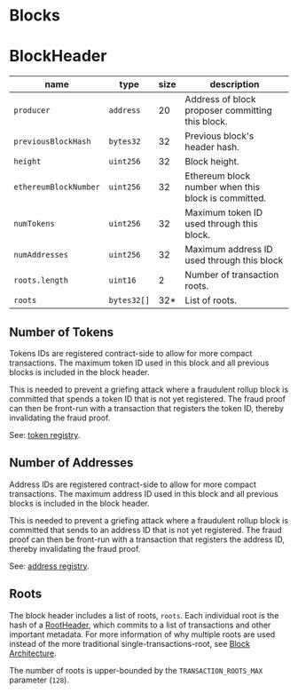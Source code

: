 Blocks
===

# BlockHeader

| name                  | type        | size | description                                         |
| --------------------- | ----------- | ---- | --------------------------------------------------- |
| `producer`            | `address`   | 20   | Address of block proposer committing this block.    |
| `previousBlockHash`   | `bytes32`   | 32   | Previous block's header hash.                       |
| `height`              | `uint256`   | 32   | Block height.                                       |
| `ethereumBlockNumber` | `uint256`   | 32   | Ethereum block number when this block is committed. |
| `numTokens`           | `uint256`   | 32   | Maximum token ID used through this block.           |
| `numAddresses`        | `uint256`   | 32   | Maximum address ID used through this block          |
| `roots.length`        | `uint16`    | 2    | Number of transaction roots.                        |
| `roots`               | `bytes32[]` | 32*  | List of roots.                                      |

## Number of Tokens

Tokens IDs are registered contract-side to allow for more compact transactions. The maximum token ID used in this block and all previous blocks is included in the block header.

This is needed to prevent a griefing attack where a fraudulent rollup block is committed that spends a token ID that is not yet registered. The fraud proof can then be front-run with a transaction that registers the token ID, thereby invalidating the fraud proof.

See: [token registry](./Tokens.md).

## Number of Addresses

Address IDs are registered contract-side to allow for more compact transactions. The maximum address ID used in this block and all previous blocks is included in the block header.

This is needed to prevent a griefing attack where a fraudulent rollup block is committed that sends to an address ID that is not yet registered. The fraud proof can then be front-run with a transaction that registers the address ID, thereby invalidating the fraud proof.

See: [address registry](./Addresses.md).

## Roots

The block header includes a list of roots, `roots`. Each individual root is the hash of a [RootHeader](./Roots.md), which commits to a list of transactions and other important metadata. For more information of why multiple roots are used instead of the more traditional single-transactions-root, see [Block Architecture](../0.%20Fundamentals/3.%20Block%20Architecture.md).

The number of roots is upper-bounded by the `TRANSACTION_ROOTS_MAX` parameter (`128`).
